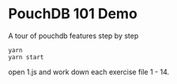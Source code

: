 # PouchDB 101 Demo

A tour of pouchdb features step by step

```
yarn
yarn start
```

open 1.js and work down each exercise file 1 - 14.
